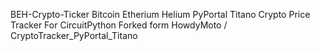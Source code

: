 BEH-Crypto-Ticker
Bitcoin Etherium Helium
PyPortal Titano Crypto Price Tracker
For CircuitPython
Forked form HowdyMoto / CryptoTracker_PyPortal_Titano
